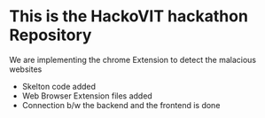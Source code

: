 <h1>This is the HackoVIT hackathon Repository</h1>
<p>We are implementing the chrome Extension to detect the malacious websites</p>
<ul>
    <li>Skelton code added</li>
    <li>Web Browser Extension files added</li>
    <li>Connection b/w the backend and the frontend is done</li>
</ul>
